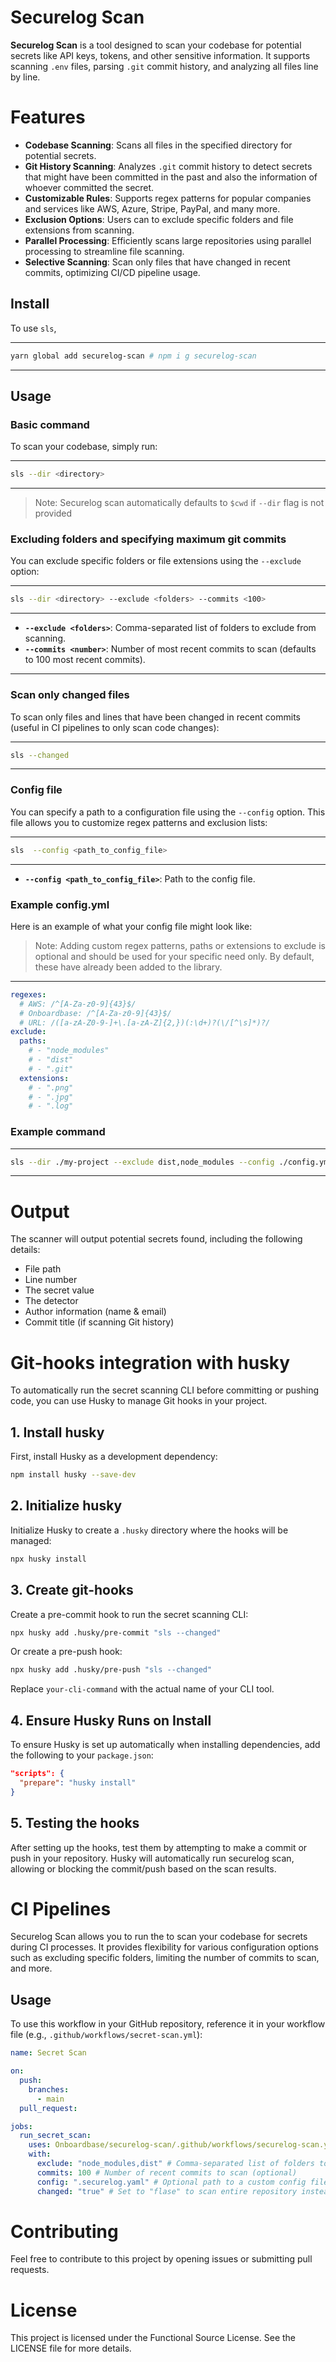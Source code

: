 # Securelog Scan

**Securelog Scan** is a tool designed to scan your codebase for potential secrets like API keys, tokens, and other sensitive information. It supports scanning `.env` files, parsing `.git` commit history, and analyzing all files line by line.

# Features

- **Codebase Scanning**: Scans all files in the specified directory for potential secrets.
- **Git History Scanning**: Analyzes `.git` commit history to detect secrets that might have been committed in the past and also the information of whoever committed the secret.
- **Customizable Rules**: Supports regex patterns for popular companies and services like AWS, Azure, Stripe, PayPal, and many more.
- **Exclusion Options**: Users can to exclude specific folders and file extensions from scanning.
- **Parallel Processing**: Efficiently scans large repositories using parallel processing to streamline file scanning.
- **Selective Scanning**: Scan only files that have changed in recent commits, optimizing CI/CD pipeline usage.

## Install

To use `sls`,

---

```bash
yarn global add securelog-scan # npm i g securelog-scan
```

---

## Usage

### Basic command

To scan your codebase, simply run:

---

```bash
sls --dir <directory>
```

---

> Note: Securelog scan automatically defaults to `$cwd` if `--dir` flag is not provided

### Excluding folders and specifying maximum git commits

You can exclude specific folders or file extensions using the `--exclude` option:

---

```bash
sls --dir <directory> --exclude <folders> --commits <100>
```

---

- **`--exclude <folders>`**: Comma-separated list of folders to exclude from scanning.
- **`--commits <number>`**: Number of most recent commits to scan (defaults to 100 most recent commits).

---

### Scan only changed files

To scan only files and lines that have been changed in recent commits (useful in CI pipelines to only scan code changes):

---

```bash
sls --changed
```

---

### Config file

You can specify a path to a configuration file using the `--config` option. This file allows you to customize regex patterns and exclusion lists:

---

```bash
sls  --config <path_to_config_file>
```

---

- **`--config <path_to_config_file>`**: Path to the config file.

### Example config.yml

Here is an example of what your config file might look like:

> Note: Adding custom regex patterns, paths or extensions to exclude is optional and should be used for your specific need only. By default, these have already been added to the library.

---

```yaml
regexes:
  # AWS: /^[A-Za-z0-9]{43}$/
  # Onboardbase: /^[A-Za-z0-9]{43}$/
  # URL: /([a-zA-Z0-9-]+\.[a-zA-Z]{2,})(:\d+)?(\/[^\s]*)?/
exclude:
  paths:
    # - "node_modules"
    # - "dist"
    # - ".git"
  extensions:
    # - ".png"
    # - ".jpg"
    # - ".log"
```

### Example command

---

```bash
sls --dir ./my-project --exclude dist,node_modules --config ./config.yml --commits 100
```

---

# Output

The scanner will output potential secrets found, including the following details:

- File path
- Line number
- The secret value
- The detector
- Author information (name & email)
- Commit title (if scanning Git history)

# Git-hooks integration with husky

To automatically run the secret scanning CLI before committing or pushing code, you can use Husky to manage Git hooks in your project.

## 1. Install husky

First, install Husky as a development dependency:

```bash
npm install husky --save-dev
```

## 2. Initialize husky

Initialize Husky to create a `.husky` directory where the hooks will be managed:

```bash
npx husky install
```

## 3. Create git-hooks

Create a pre-commit hook to run the secret scanning CLI:

```bash
npx husky add .husky/pre-commit "sls --changed"
```

Or create a pre-push hook:

```bash
npx husky add .husky/pre-push "sls --changed"
```

Replace `your-cli-command` with the actual name of your CLI tool.

## 4. Ensure Husky Runs on Install

To ensure Husky is set up automatically when installing dependencies, add the following to your `package.json`:

```json
"scripts": {
  "prepare": "husky install"
}
```

## 5. Testing the hooks

After setting up the hooks, test them by attempting to make a commit or push in your repository. Husky will automatically run securelog scan, allowing or blocking the commit/push based on the scan results.


# CI Pipelines

Securelog Scan allows you to run the to scan your codebase for secrets during CI processes. It provides flexibility for various configuration options such as excluding specific folders, limiting the number of commits to scan, and more.

## Usage

To use this workflow in your GitHub repository, reference it in your workflow file (e.g., `.github/workflows/secret-scan.yml`):

```yaml
name: Secret Scan

on:
  push:
    branches:
      - main
  pull_request:

jobs:
  run_secret_scan:
    uses: Onboardbase/securelog-scan/.github/workflows/securelog-scan.yml@main
    with:
      exclude: "node_modules,dist" # Comma-separated list of folders to exclude (optional)
      commits: 100 # Number of recent commits to scan (optional)
      config: ".securelog.yaml" # Optional path to a custom config file (optional)
      changed: "true" # Set to "flase" to scan entire repository instead of just files that was changed (optional)
```

# Contributing

Feel free to contribute to this project by opening issues or submitting pull requests.

# License

This project is licensed under the Functional Source License. See the LICENSE file for more details.
